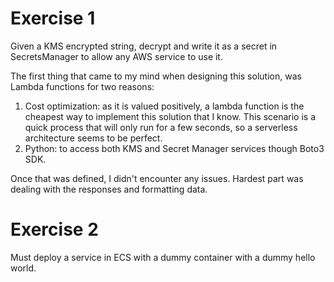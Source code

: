 # Exercise 1
Given a KMS encrypted string, decrypt and write it as a secret in SecretsManager to allow any AWS service to use it.

The first thing that came to my mind when designing this solution, was Lambda functions for two reasons:
  1. Cost optimization: as it is valued positively, a lambda function is the cheapest way to implement this solution that I know.
  This scenario is a quick process that will only run for a few seconds, so a serverless architecture seems to be perfect.
  2. Python: to access both KMS and Secret Manager services though Boto3 SDK.

Once that was defined, I didn't encounter any issues. Hardest part was dealing with the responses and formatting data.

# Exercise 2
Must deploy a service in ECS with a dummy container with a dummy hello world.

